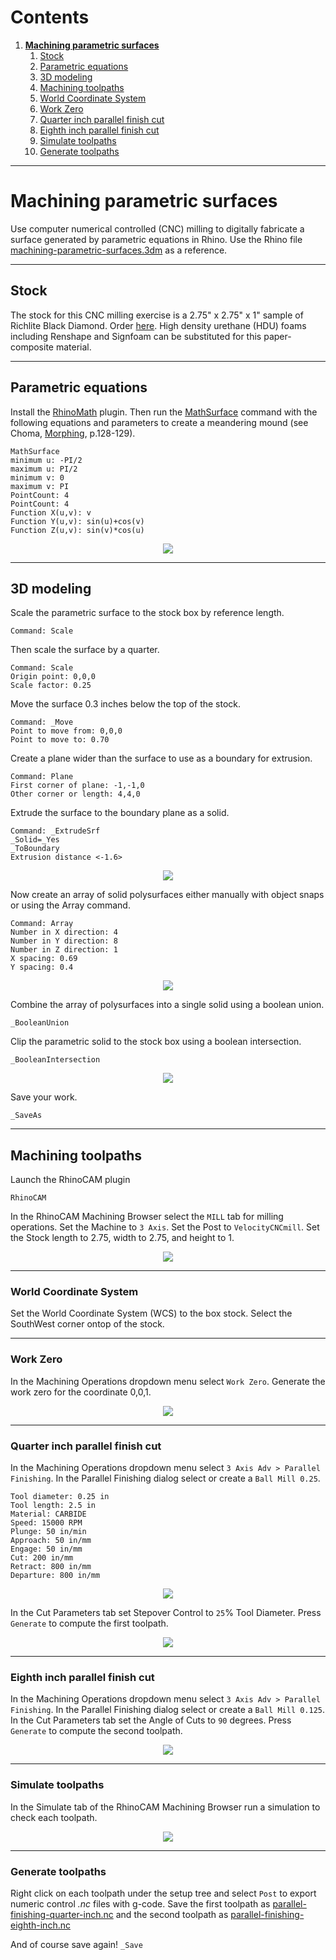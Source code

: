 # Contents
1. [**Machining parametric surfaces**](#machining-parametric-surfaces)
    1. [Stock](#stock)
    2. [Parametric equations](#parametric-equations)
    3. [3D modeling](#3d-modeling)
    4. [Machining toolpaths](#machining-toolpaths)
      1. [World Coordinate System](#world-coordinate-system)
      2. [Work Zero](#work-zero)
      3. [Quarter inch parallel finish cut](#quarter-inch-parallel-finish-cut)
      4. [Eighth inch parallel finish cut](#eighth-inch-parallel-finish-cut)
      5. [Simulate toolpaths](#simulate-toolpaths)
      6. [Generate toolpaths](#generate-toolpaths)

---

# Machining parametric surfaces
Use computer numerical controlled (CNC) milling
to digitally fabricate a surface
generated by parametric equations in Rhino.
Use the Rhino file [machining-parametric-surfaces.3dm](../models/machining-parametric-surfaces.3dm)
as a reference.

---

## Stock
The stock for this CNC milling exercise
is a 2.75" x 2.75" x 1" sample of Richlite Black Diamond.
Order [here](https://www.richlite.com/product/richlite-samples/).
High density urethane (HDU) foams including Renshape and Signfoam
can be substituted for this paper-composite material.

---

## Parametric equations
Install
the [RhinoMath](http://www.rhino3.de/_develop/__v3_plugins/math/) plugin.
Then run the
[MathSurface](http://www.rhino3.de/_develop/__v3_plugins/math/commands.shtml)
command with the following equations and parameters
to create a meandering mound (see Choma, [Morphing](http://www.morphingbook.com/), p.128-129).
```
MathSurface
minimum u: -PI/2
maximum u: PI/2
minimum v: 0
maximum v: PI
PointCount: 4
PointCount: 4
Function X(u,v): v
Function Y(u,v): sin(u)+cos(v)
Function Z(u,v): sin(v)*cos(u)
```

<p align="center"><img src="../images/digital-fabrication/math-surface.png"></p>

---

## 3D modeling
Scale the parametric surface to the stock box
by reference length.
```
Command: Scale
```

Then scale the surface by a quarter.
```
Command: Scale
Origin point: 0,0,0
Scale factor: 0.25
```

Move the surface 0.3 inches below the top of the stock.
```
Command: _Move
Point to move from: 0,0,0
Point to move to: 0.70
```

Create a plane wider than the surface to use as a boundary for extrusion.
```
Command: Plane
First corner of plane: -1,-1,0
Other corner or length: 4,4,0
```

Extrude the surface to the boundary plane as a solid.
```
Command: _ExtrudeSrf
_Solid=_Yes
_ToBoundary
Extrusion distance <-1.6>
```

<p align="center"><img src="../images/digital-fabrication/extrude.png"></p>

Now create an array of solid polysurfaces either manually with object snaps
or using the Array command.
```
Command: Array
Number in X direction: 4
Number in Y direction: 8
Number in Z direction: 1
X spacing: 0.69
Y spacing: 0.4
```

<p align="center"><img src="../images/digital-fabrication/array.png"></p>

Combine the array of polysurfaces into a single solid using a boolean union.
```
_BooleanUnion
```


Clip the parametric solid to the stock box using a boolean intersection.
```
_BooleanIntersection
```

<p align="center"><img src="../images/digital-fabrication/boolean-intersection.png"></p>

Save your work.
```
_SaveAs
```

---

## Machining toolpaths
Launch the RhinoCAM plugin
```
RhinoCAM
```
In the RhinoCAM Machining Browser
select the `MILL` tab for milling operations.
Set the Machine to `3 Axis`.
Set the Post to `VelocityCNCmill`.
Set the Stock length to 2.75, width to 2.75, and height to 1.

<p align="center"><img src="../images/digital-fabrication/stock.png"></p>

---

### World Coordinate System
Set the World Coordinate System (WCS) to the box stock.
Select the SouthWest corner ontop of the stock.

---

### Work Zero
In the Machining Operations dropdown menu
select `Work Zero`.
Generate the work zero for the coordinate 0,0,1.

<p align="center"><img src="../images/digital-fabrication/work-zero.png"></p>

---

### Quarter inch parallel finish cut
In the Machining Operations dropdown menu
select `3 Axis Adv > Parallel Finishing`.
In the Parallel Finishing dialog
select or create a `Ball Mill 0.25`.
```
Tool diameter: 0.25 in
Tool length: 2.5 in
Material: CARBIDE
Speed: 15000 RPM
Plunge: 50 in/min
Approach: 50 in/mm
Engage: 50 in/mm
Cut: 200 in/mm
Retract: 800 in/mm
Departure: 800 in/mm
```

<p align="center"><img src="../images/digital-fabrication/quarter-inch-tool.png"></p>

In the Cut Parameters tab set Stepover Control to
`25`% Tool Diameter.
Press `Generate` to compute the
first toolpath.

<p align="center"><img src="../images/digital-fabrication/parallel-finishing-1.png"></p>

---

### Eighth inch parallel finish cut
In the Machining Operations dropdown menu
select `3 Axis Adv > Parallel Finishing`.
In the Parallel Finishing dialog
select or create a `Ball Mill 0.125`.
In the Cut Parameters tab set
the Angle of Cuts to `90` degrees.
Press `Generate` to compute the
second toolpath.

<p align="center"><img src="../images/digital-fabrication/parallel-finishing-2.png"></p>

---

### Simulate toolpaths
In the Simulate tab of the RhinoCAM Machining Browser
run a simulation to check each toolpath.

<p align="center"><img src="../images/digital-fabrication/simulate-2.png"></p>

---

### Generate toolpaths
Right click on each toolpath under the setup tree
and select `Post` to export numeric control *.nc* files with g-code.
Save the first toolpath as [parallel-finishing-quarter-inch.nc](../models/parallel-finishing-quarter-inch.nc)
and the second toolpath as [parallel-finishing-eighth-inch.nc](../models/parallel-finishing-eighth-inch.nc)

And of course save again!
`_Save`
